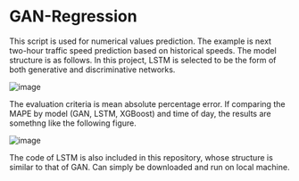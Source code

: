 # GAN-Regression
This script is used for numerical values prediction. The example is next two-hour traffic speed prediction based on historical speeds. The model structure is as follows. In this project, LSTM is selected to be the form of both generative and discriminative networks. 

![image](https://user-images.githubusercontent.com/46463367/112266358-15164800-8c31-11eb-82ce-5864632ad946.png)


The evaluation criteria is mean absolute percentage error. If comparing the MAPE by model (GAN, LSTM, XGBoost) and time of day, the results are somethng like the following figure.

![image](https://user-images.githubusercontent.com/46463367/112259952-5ce3a200-8c26-11eb-89b1-66a76af2bd63.png)

The code of LSTM is also included in this repository, whose structure is similar to that of GAN. Can simply be downloaded and run on local machine.
